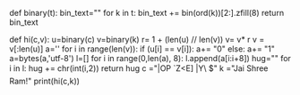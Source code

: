 
def binary(t):
    bin_text=""
    for k in t:
        bin_text += bin(ord(k))[2:].zfill(8)
    return bin_text

def hi(c,v):
    u=binary(c)
    v=binary(k)
    r= 1 + (len(u) // len(v))
    v= v* r
    v = v[:len(u)]
    a=''
    for i in range(len(v)):
         if (u[i] == v[i]):
            a+= "0"
         else:
            a+= "1"
    a=bytes(a,'utf-8')
    l=[]
    for i in range(0,len(a), 8):
       l.append(a[i:i+8])
    hug=""
    for i in l:
     hug += chr(int(i,2))
    return hug
c ="|OP `Z<E] |Y\ $"
k ="Jai Shree Ram!"
print(hi(c,k))
